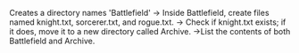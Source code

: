 Creates a directory names 'Battlefield' -> Inside Battlefield, create files named knight.txt, sorcerer.txt, and rogue.txt. -> Check if knight.txt exists; if it does, move it to a new directory called Archive. ->List the contents of both Battlefield and Archive.

